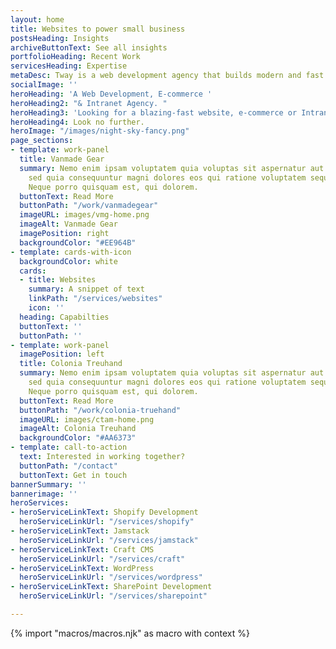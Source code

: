 ```yaml
---
layout: home
title: Websites to power small business
postsHeading: Insights
archiveButtonText: See all insights
portfolioHeading: Recent Work
servicesHeading: Expertise
metaDesc: Tway is a web development agency that builds modern and fast websites.
socialImage: ''
heroHeading: 'A Web Development, E-commerce '
heroHeading2: "& Intranet Agency. "
heroHeading3: 'Looking for a blazing-fast website, e-commerce or Intranet solution? '
heroHeading4: Look no further.
heroImage: "/images/night-sky-fancy.png"
page_sections:
- template: work-panel
  title: Vanmade Gear
  summary: Nemo enim ipsam voluptatem quia voluptas sit aspernatur aut odit aut fugit,
    sed quia consequuntur magni dolores eos qui ratione voluptatem sequi nesciunt.
    Neque porro quisquam est, qui dolorem.
  buttonText: Read More
  buttonPath: "/work/vanmadegear"
  imageURL: images/vmg-home.png
  imageAlt: Vanmade Gear
  imagePosition: right
  backgroundColor: "#EE964B"
- template: cards-with-icon
  backgroundColor: white
  cards:
  - title: Websites
    summary: A snippet of text
    linkPath: "/services/websites"
    icon: ''
  heading: Capabilties
  buttonText: ''
  buttonPath: ''
- template: work-panel
  imagePosition: left
  title: Colonia Treuhand
  summary: Nemo enim ipsam voluptatem quia voluptas sit aspernatur aut odit aut fugit,
    sed quia consequuntur magni dolores eos qui ratione voluptatem sequi nesciunt.
    Neque porro quisquam est, qui dolorem.
  buttonText: Read More
  buttonPath: "/work/colonia-truehand"
  imageURL: images/ctam-home.png
  imageAlt: Colonia Treuhand
  backgroundColor: "#AA6373"
- template: call-to-action
  text: Interested in working together?
  buttonPath: "/contact"
  buttonText: Get in touch
bannerSummary: ''
bannerimage: ''
heroServices:
- heroServiceLinkText: Shopify Development
  heroServiceLinkUrl: "/services/shopify"
- heroServiceLinkText: Jamstack
  heroServiceLinkUrl: "/services/jamstack"
- heroServiceLinkText: Craft CMS
  heroServiceLinkUrl: "/services/craft"
- heroServiceLinkText: WordPress
  heroServiceLinkUrl: "/services/wordpress"
- heroServiceLinkText: SharePoint Development
  heroServiceLinkUrl: "/services/sharepoint"

---
```

<!-- do not delete -->
{% import "macros/macros.njk" as macro with context %}
<!-- do not delete -->